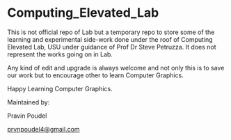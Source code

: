 # Computing_Elevated_Lab

 This is not official repo of Lab but a temporary repo to store some of the learning and experimental side-work done under the roof of Computing Elevated Lab, USU under guidance of Prof Dr Steve Petruzza. It does not represent the works going on in Lab.
  
  Any kind of edit and upgrade is always welcome and not only this is to save our work but to encourage other to learn Computer Graphics.
  
  Happy Learning Computer Graphics.

Maintained by: 

Pravin Poudel

prvnpoudel4@gmail.com
